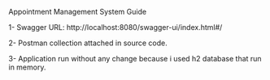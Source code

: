   Appointment Management System Guide

1-	Swagger URL: http://localhost:8080/swagger-ui/index.html#/
 
2-	Postman collection attached in source code.

3- Application run without any change because i used h2 database that run in memory.


